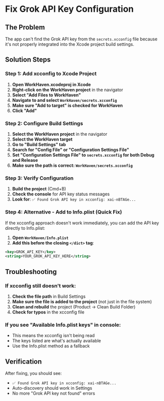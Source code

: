 # Fix Grok API Key Configuration

## The Problem
The app can't find the Grok API key from the `secrets.xcconfig` file because it's not properly integrated into the Xcode project build settings.

## Solution Steps

### Step 1: Add xcconfig to Xcode Project
1. **Open WorkHaven.xcodeproj in Xcode**
2. **Right-click on the WorkHaven project** in the navigator
3. **Select "Add Files to WorkHaven"**
4. **Navigate to and select `WorkHaven/secrets.xcconfig`**
5. **Make sure "Add to target" is checked for WorkHaven**
6. **Click "Add"**

### Step 2: Configure Build Settings
1. **Select the WorkHaven project** in the navigator
2. **Select the WorkHaven target**
3. **Go to "Build Settings" tab**
4. **Search for "Config File" or "Configuration Settings File"**
5. **Set "Configuration Settings File" to `secrets.xcconfig` for both Debug and Release**
6. **Make sure the path is correct: `WorkHaven/secrets.xcconfig`**

### Step 3: Verify Configuration
1. **Build the project** (Cmd+B)
2. **Check the console** for API key status messages
3. **Look for**: `✅ Found Grok API key in xcconfig: xai-nBTAGe...`

### Step 4: Alternative - Add to Info.plist (Quick Fix)
If the xcconfig approach doesn't work immediately, you can add the API key directly to Info.plist:

1. **Open `WorkHaven/Info.plist`**
2. **Add this before the closing `</dict>` tag**:
```xml
<key>GROK_API_KEY</key>
<string>YOUR_GROK_API_KEY_HERE</string>
```

## Troubleshooting

### If xcconfig still doesn't work:
1. **Check the file path** in Build Settings
2. **Make sure the file is added to the project** (not just in the file system)
3. **Clean and rebuild** the project (Product → Clean Build Folder)
4. **Check for typos** in the xcconfig file

### If you see "Available Info.plist keys" in console:
- This means the xcconfig isn't being read
- The keys listed are what's actually available
- Use the Info.plist method as a fallback

## Verification
After fixing, you should see:
- `✅ Found Grok API key in xcconfig: xai-nBTAGe...`
- Auto-discovery should work in Settings
- No more "Grok API key not found" errors
